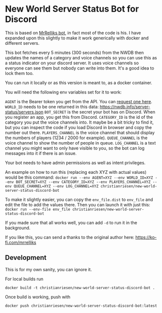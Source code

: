 # New World Server Status Bot for Discord

This is based on [MrRelliks bot](https://github.com/MrRelliks/New-World---server-status-bot--discord-), in fact most of the code is his. I have expanded upon this slightly to make it work generically with docker and different servers.

This bot fetches every 5 minutes (300 seconds) from the NWDB then updates the names of a category and voice channels so you can use this as a status indicator on your discord server. It uses voice channels so everyone can see them but nobody can write into them. It's a good idea to lock them too.

You can run it locally or as this version is meant to, as a docker container.

You will need the following env variables set for it to work:

`AGENT` is the Bearer token you get from the API. You can [request one here](https://newworldstatus.com/__automata/gtm/request.aspx).
`WORLD_ID` needs to be one returned in this data: https://nwdb.info/server-status/servers.json
`BOT_SECRET` is the secret your bot has on Discord. When you register an app, you get this from Discord.
`CATEGORY_ID` is the id of the category you put the voice channels into. It maybe be a bit tricky to find it, but you can inspect the code if you load Discord in browser and copy the number out there.
`PLAYERS_CHANNEL` is the voice channel that should display the numbers of players (1234 / 2000 for example).
`QUEUE_CHANNEL` is the voice channel to show the number of people in queue.
`LOG_CHANNEL` is a text channel you might want to only have visible to you, so the bot can log messages into it if there is an issue.

Your bot needs to have admin permissions as well as intent privileges.

An example on how to run this (replacing each XYZ with actual values) would be this command:
`docker run --env AGENT=XYZ --env WORLD_ID=XYZ --env BOT_SECRET=XYZ --env CATEGORY_ID=XYZ --env PLAYERS_CHANNEL=XYZ --env QUEUE_CHANNEL=XYZ --env LOG_CHANNEL=XYZ christianriesen/new-world-server-status-discord-bot`

To make it slightly easier, you can copy the `env_file.dist` to `env_file` and edit the file to add the values there. Then you can launch it with just this:
`docker run --env-file env_file christianriesen/new-world-server-status-discord-bot`

If you made sure that all works well, you can add `-d` to run it in the background.

If you like this, you can send a thanks to the original author here: https://ko-fi.com/mrrelliks

## Development

This is for my own sanity, you can ignore it.

For local builds run

`docker build -t christianriesen/new-world-server-status-discord-bot .`

Once build is working, push with

`docker push christianriesen/new-world-server-status-discord-bot:latest`
